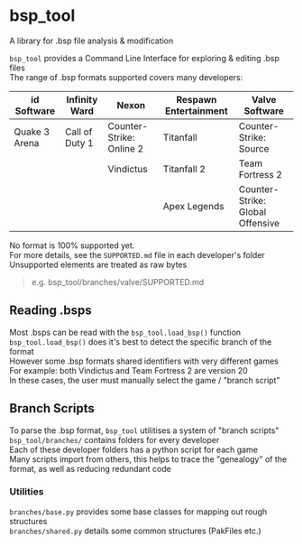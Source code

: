 # bsp_tool
 A library for .bsp file analysis & modification

`bsp_tool` provides a Command Line Interface for exploring & editing .bsp files  
The range of .bsp formats supported covers many developers:  

| id Software | Infinity Ward | Nexon | Respawn Entertainment | Valve Software |
| ----------- | ------------- | ----- | --------------------- | -------------- |
| Quake 3 Arena | Call of Duty 1 | Counter-Strike: Online 2 | Titanfall | Counter-Strike: Source |
| | | Vindictus | Titanfall 2 | Team Fortress 2 |
| | | | Apex Legends | Counter-Strike: Global Offensive |

No format is 100% supported yet.  
For more details, see the `SUPPORTED.md` file in each developer's folder  
Unsupported elements are treated as raw bytes  

> e.g. bsp_tool/branches/valve/SUPPORTED.md

## Reading .bsps
Most .bsps can be read with the `bsp_tool.load_bsp()` function  
`bsp_tool.load_bsp()` does it's best to detect the specific branch of the format  
However some .bsp formats shared identifiers with very different games  
For example: both Vindictus and Team Fortress 2 are version 20  
In these cases, the user must manually select the game / "branch script"  

## Branch Scripts
To parse the .bsp format, `bsp_tool` utilitises a system of "branch scripts"  
`bsp_tool/branches/` contains folders for every developer  
Each of these developer folders has a python script for each game  
Many scripts import from others, this helps to trace the "genealogy" of the format, as well as reducing redundant code  

### Utilities
`branches/base.py` provides some base classes for mapping out rough structures  
`branches/shared.py` details some common structures (PakFiles etc.)  
